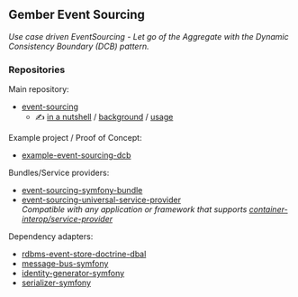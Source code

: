 ## Gember Event Sourcing

_Use case driven EventSourcing - Let go of the Aggregate with the Dynamic Consistency Boundary (DCB) pattern._

### Repositories

Main repository:
- [event-sourcing](https://github.com/GemberPHP/event-sourcing)
  - ✍️ [in a nutshell](https://github.com/GemberPHP/event-sourcing?tab=readme-ov-file#in-a-nutshell) / [background](https://github.com/GemberPHP/event-sourcing/blob/main/docs/background.md) / [usage](https://github.com/GemberPHP/event-sourcing/blob/main/docs/usage.md)

Example project / Proof of Concept:
- [example-event-sourcing-dcb](https://github.com/GemberPHP/example-event-sourcing-dcb)

Bundles/Service providers:
- [event-sourcing-symfony-bundle](https://github.com/GemberPHP/event-sourcing-symfony-bundle)
- [event-sourcing-universal-service-provider](https://github.com/GemberPHP/event-sourcing-universal-service-provider)<br>
  _Compatible with any application or framework that supports [container-interop/service-provider](https://github.com/container-interop/service-provider)_

Dependency adapters:
- [rdbms-event-store-doctrine-dbal](https://github.com/GemberPHP/rdbms-event-store-doctrine-dbal)
- [message-bus-symfony](https://github.com/GemberPHP/message-bus-symfony)
- [identity-generator-symfony](https://github.com/GemberPHP/identity-generator-symfony)
- [serializer-symfony](https://github.com/GemberPHP/serializer-symfony)
